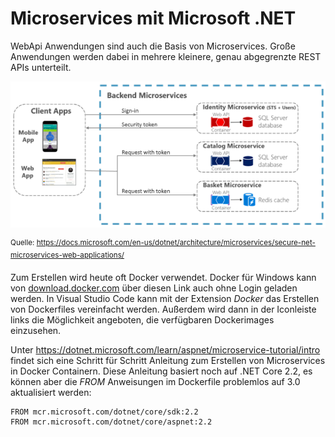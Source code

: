 # Microservices mit Microsoft .NET

WebApi Anwendungen sind auch die Basis von Microservices. Große Anwendungen werden dabei in mehrere kleinere, 
genau abgegrenzte REST APIs unterteilt.

![](microservice_architecture.png)

<sup>Quelle: https://docs.microsoft.com/en-us/dotnet/architecture/microservices/secure-net-microservices-web-applications/</sup>

Zum Erstellen wird heute oft Docker verwendet. Docker für Windows kann von 
[download.docker.com](https://download.docker.com/win/stable/Docker%20for%20Windows%20Installer.exe)
über diesen Link auch ohne Login geladen werden. In Visual Studio Code kann mit der Extension *Docker*
das Erstellen von Dockerfiles vereinfacht werden. Außerdem wird dann in der Iconleiste links die
Möglichkeit angeboten, die verfügbaren Dockerimages einzusehen.

Unter https://dotnet.microsoft.com/learn/aspnet/microservice-tutorial/intro findet sich eine Schritt für Schritt
Anleitung zum Erstellen von Microservices in Docker Containern. Diese Anleitung basiert noch auf .NET
Core 2.2, es können aber die *FROM* Anweisungen im Dockerfile problemlos auf 3.0 aktualisiert werden:
```
FROM mcr.microsoft.com/dotnet/core/sdk:2.2  
FROM mcr.microsoft.com/dotnet/core/aspnet:2.2
```
